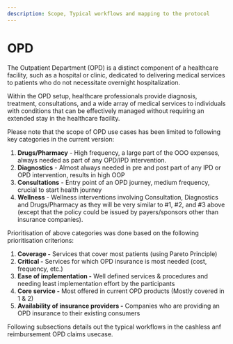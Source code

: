 ```yaml
---
description: Scope, Typical workflows and mapping to the protocol
---
```


# OPD

The Outpatient Department (OPD) is a distinct component of a healthcare facility, such as a hospital or clinic, dedicated to delivering medical services to patients who do not necessitate overnight hospitalization.&#x20;

Within the OPD setup, healthcare professionals provide diagnosis, treatment, consultations, and a wide array of medical services to individuals with conditions that can be effectively managed without requiring an extended stay in the healthcare facility.

Please note that the scope of OPD use cases has been limited to following key categories in the current version:&#x20;

1. **Drugs/Pharmacy** - High frequency, a large part of the OOO expenses, always needed as part of any OPD/IPD intervention.&#x20;
2. **Diagnostics** - Almost always needed in pre and post part of any IPD or OPD intervention, results in high OOP
3. **Consultations** - Entry point of an OPD journey, medium frequency, crucial to start health journey &#x20;
4. **Wellness** - Wellness interventions involving Consultation, Diagnostics and Drugs/Pharmacy as they will be very similar to #1, #2, and #3 above (except that the policy could be issued by payers/sponsors other than insurance companies).

Prioritisation of above categories was done based on the following prioritisation criterions:&#x20;

1. **Coverage -** Services that cover most patients (using Pareto Principle)&#x20;
2. **Critical -** Services for which OPD insurance is most needed (cost, frequency, etc.)
3. **Ease of implementation -** Well defined services & procedures and needing least implementation effort by the participants
4. **Core service -** Most offered in current OPD products (Mostly covered in 1 & 2)&#x20;
5. **Availability of insurance providers -** Companies who are providing an OPD insurance to their existing consumers

Following subsections details out the typical workflows in the cashless anf reimbursement OPD claims usecase.
